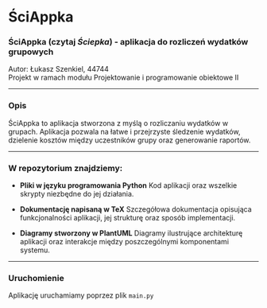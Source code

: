 # ŚciAppka

### ŚciAppka (czytaj *Ściepka*) - aplikacja do rozliczeń wydatków grupowych  
Autor: Łukasz Szenkiel, 44744  
Projekt w ramach modułu Projektowanie i programowanie obiektowe II

---

### Opis

ŚciAppka to aplikacja stworzona z myślą o rozliczaniu wydatków w grupach. Aplikacja pozwala na łatwe i przejrzyste śledzenie wydatków, dzielenie kosztów między uczestników grupy oraz generowanie raportów. 

---

### W repozytorium znajdziemy:
+  **Pliki w języku programowania Python**
  Kod aplikacji oraz wszelkie skrypty niezbędne do jej działania.

+  **Dokumentację napisaną w TeX**
  Szczegółowa dokumentacja opisująca funkcjonalności aplikacji, jej strukturę oraz sposób implementacji.

+ **Diagramy stworzony w PlantUML**
  Diagramy ilustrujące architekturę aplikacji oraz interakcje między poszczególnymi komponentami systemu.

---

### Uruchomienie
Aplikację uruchamiamy poprzez plik `main.py`
